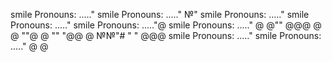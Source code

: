 smile Pronouns: ....."
smile Pronouns: ....."
№"
smile Pronouns: ....."
smile Pronouns: ....."
smile Pronouns: ....."@
smile Pronouns: ....."
@
@""
@@@
@
@
""@
@
""
"@@
@
№№"#
"
"
@@@
smile Pronouns: ....."
smile Pronouns: ....."
@
@
